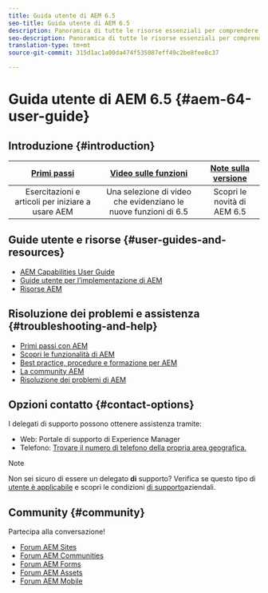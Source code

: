 ```yaml
---
title: Guida utente di AEM 6.5
seo-title: Guida utente di AEM 6.5
description: Panoramica di tutte le risorse essenziali per comprendere, installare, gestire e utilizzare AEM 6.5
seo-description: Panoramica di tutte le risorse essenziali per comprendere, installare, gestire e utilizzare AEM 6.5
translation-type: tm+mt
source-git-commit: 315d1ac1a00da474f535087eff49c2be8fee8c37

---
```



# Guida utente di AEM 6.5 {#aem-64-user-guide}

## Introduzione {#introduction}

| [Primi passi](https://helpx.adobe.com/experience-manager/get-started.html) | [Video sulle funzioni](https://helpx.adobe.com/experience-manager/kt/index/aem-6-5-videos.html) | [Note sulla versione](https://helpx.adobe.com/experience-manager/6-5/release-notes.html) |
|:-:|:-:|:-:|
| Esercitazioni e articoli per iniziare a usare AEM | Una selezione di video che evidenziano le nuove funzioni di 6.5 | Scopri le novità di AEM 6.5 |

## Guide utente e risorse {#user-guides-and-resources}

* [AEM Capabilities User Guide](capabilities.md)
* [Guide utente per l’implementazione di AEM](implementation.md)
* [Risorse AEM](resources.md)

## Risoluzione dei problemi e assistenza {#troubleshooting-and-help}

* [Primi passi con AEM](new.md)
* [Scopri le funzionalità di AEM](learn.md)
* [Best practice, procedure e formazione per AEM](best-practice.md)
* [La community AEM](community.md)
* [Risoluzione dei problemi di AEM](troubleshooting.md)

## Opzioni contatto {#contact-options}

I delegati di supporto possono ottenere assistenza tramite:

* Web: Portale di supporto di Experience Manager
* Telefono: [Trovare il numero di telefono della propria area geografica.](https://helpx.adobe.com/contact/dma-external/DMACustomeCareRegionalPhoneNumbers.html)

>[!NOTE]
>
>Non sei sicuro di essere un delegato **di** supporto? Verifica se questo tipo di [utente è applicabile](https://helpx.adobe.com/experience-cloud/supported-users.html) e scopri le condizioni [di supporto](https://helpx.adobe.com/support/programs/enterprise-support-terms.html)aziendali.

## Community {#community}

Partecipa alla conversazione!

* [Forum AEM Sites](http://help-forums.adobe.com/content/adobeforums/en/experience-manager-forum/adobe-experience-manager.html)
* [Forum AEM Communities](http://help-forums.adobe.com/content/adobeforums/en/experience-manager-forum/aem-communities.html)
* [Forum AEM Forms](http://help-forums.adobe.com/content/adobeforums/en/experience-manager-forum/aem-forms.html)
* [Forum AEM Assets](http://help-forums.adobe.com/content/adobeforums/en/experience-manager-forum/aem-assets.html)
* [Forum AEM Mobile](http://forums.adobe.com/community/experiencemanagermobile)
